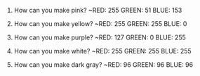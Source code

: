 1. How can you make pink?
~RED: 255 GREEN: 51 BLUE: 153

2. How can you make yellow?
~RED: 255 GREEN: 255 BLUE: 0

3. How can you make purple?
~RED: 127 GREEN: 0 BLUE: 255

4. How can you make white?
~RED: 255 GREEN: 255 BLUE: 255

5. How can you make dark gray?
~RED: 96 GREEN: 96 BLUE: 96